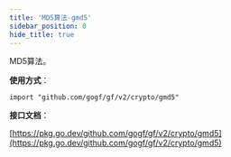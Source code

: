 ```yaml
---
title: 'MD5算法-gmd5'
sidebar_position: 0
hide_title: true
---
```


MD5算法。

**使用方式**：

```
import "github.com/gogf/gf/v2/crypto/gmd5"
```

**接口文档**：

[https://pkg.go.dev/github.com/gogf/gf/v2/crypto/gmd5](https://pkg.go.dev/github.com/gogf/gf/v2/crypto/gmd5)